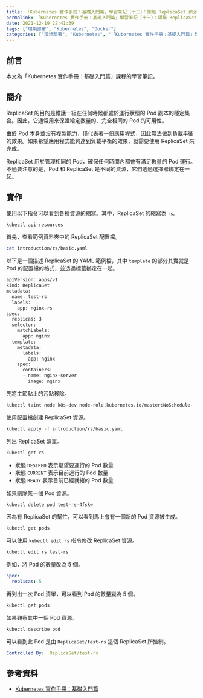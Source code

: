 ```yaml
---
title: 「Kubernetes 實作手冊：基礎入門篇」學習筆記（十三）：認識 ReplicaSet 資源
permalink: 「Kubernetes-實作手冊：基礎入門篇」學習筆記（十三）：認識-ReplicaSet-資源
date: 2021-12-19 22:41:39
tags: ["環境部署", "Kubernetes", "Docker"]
categories: ["環境部署", "Kubernetes", "「Kubernetes 實作手冊：基礎入門篇」學習筆記"]
---
```


## 前言

本文為「Kubernetes 實作手冊：基礎入門篇」課程的學習筆記。

## 簡介

ReplicaSet 的目的是維護一組在任何時候都處於運行狀態的 Pod 副本的穩定集合。因此，它通常用來保證給定數量的、完全相同的 Pod 的可用性。

由於 Pod 本身並沒有複製能力，僅代表著一份應用程式，因此無法做到負載平衡的效果。如果希望應用程式能夠達到負載平衡的效果，就需要使用 ReplicaSet 來完成。

ReplicaSet 用於管理相同的 Pod，確保任何時間內都會有滿足數量的 Pod 運行。不過要注意的是，Pod 和 ReplicaSet 是不同的資源，它們透過選擇器綁定在一起。

## 實作

使用以下指令可以看到各種資源的縮寫。其中，ReplicaSet 的縮寫為 `rs`。

```BASH
kubectl api-resources
```

首先，查看範例資料夾中的 ReplicaSet 配置檔。

```BASH
cat introduction/rs/basic.yaml
```

以下是一個描述 ReplicaSet 的 YAML 範例檔，其中 `template` 的部分其實就是 Pod 的配置檔的格式，並透過標籤綁定在一起。

```BASH
apiVersion: apps/v1
kind: ReplicaSet
metadata:
  name: test-rs
  labels:
    app: nginx-rs
spec:
  replicas: 3
  selector:
    matchLabels:
      app: nginx
  template:
    metadata:
      labels:
        app: nginx
    spec:
      containers:
      - name: nginx-server
        image: nginx
```

先將主節點上的污點移除。

```BASH
kubectl taint node k8s-dev node-role.kubernetes.io/master:NoSchedule-
```

使用配置檔創建 ReplicaSet 資源。

```BASH
kubectl apply -f introduction/rs/basic.yaml
```

列出 ReplicaSet 清單。

```BASH
kubectl get rs
```

- 狀態 `DESIRED` 表示期望要運行的 Pod 數量
- 狀態 `CURRENT` 表示目前運行的 Pod 數量
- 狀態 `READY` 表示目前已經就緒的 Pod 數量

如果刪除某一個 Pod 資源。

```BASH
kubectl delete pod test-rs-4fskw
```

因為有 ReplicaSet 的幫忙，可以看到馬上會有一個新的 Pod 資源被生成。

```BASH
kubectl get pods
```

可以使用 `kubectl edit rs` 指令修改 ReplicaSet 資源。

```BASH
kubectl edit rs test-rs
```

例如，將 Pod 的數量改為 5 個。

```YAML
spec:
  replicas: 5
```

再列出一次 Pod 清單，可以看到 Pod 的數量變為 5 個。

```BASH
kubectl get pods
```

如果觀察其中一個 Pod 資源。

```BASH
kubectl describe pod
```

可以看到此 Pod 是由 `ReplicaSet/test-rs` 這個 ReplicaSet 所控制。

```YAML
Controlled By:  ReplicaSet/test-rs
```

## 參考資料

- [Kubernetes 實作手冊：基礎入門篇](https://hiskio.com/courses/349/about)
